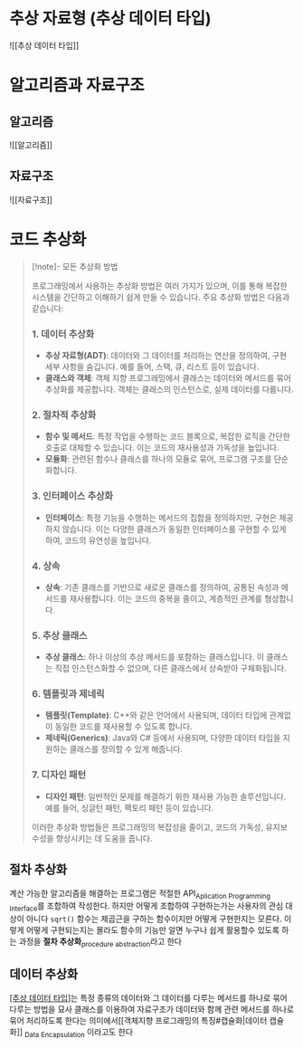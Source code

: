 # 추상 자료형 (추상 데이터 타입)
![[추상 데이터 타입]]
# 알고리즘과 자료구조
## 알고리즘
![[알고리즘]]
## 자료구조
![[자료구조]]
# 코드 추상화
> [!note]- 모든 추상화 방법
>
> 프로그래밍에서 사용하는 추상화 방법은 여러 가지가 있으며, 이를 통해 복잡한 시스템을 간단하고 이해하기 쉽게 만들 수 있습니다. 주요 추상화 방법은 다음과 같습니다:
> 
> ### 1. 데이터 추상화
> - **추상 자료형(ADT)**: 데이터와 그 데이터를 처리하는 연산을 정의하여, 구현 세부 사항을 숨깁니다. 예를 들어, 스택, 큐, 리스트 등이 있습니다.
> - **클래스와 객체**: 객체 지향 프로그래밍에서 클래스는 데이터와 메서드를 묶어 추상화를 제공합니다. 객체는 클래스의 인스턴스로, 실제 데이터를 다룹니다.
> 
> ### 2. 절차적 추상화
> - **함수 및 메서드**: 특정 작업을 수행하는 코드 블록으로, 복잡한 로직을 간단한 호출로 대체할 수 있습니다. 이는 코드의 재사용성과 가독성을 높입니다.
> - **모듈화**: 관련된 함수나 클래스를 하나의 모듈로 묶어, 프로그램 구조를 단순화합니다.
> 
> ### 3. 인터페이스 추상화
> - **인터페이스**: 특정 기능을 수행하는 메서드의 집합을 정의하지만, 구현은 제공하지 않습니다. 이는 다양한 클래스가 동일한 인터페이스를 구현할 수 있게 하여, 코드의 유연성을 높입니다.
> 
> ### 4. 상속
> - **상속**: 기존 클래스를 기반으로 새로운 클래스를 정의하여, 공통된 속성과 메서드를 재사용합니다. 이는 코드의 중복을 줄이고, 계층적인 관계를 형성합니다.
> 
> ### 5. 추상 클래스
> - **추상 클래스**: 하나 이상의 추상 메서드를 포함하는 클래스입니다. 이 클래스는 직접 인스턴스화할 수 없으며, 다른 클래스에서 상속받아 구체화됩니다.
> 
> ### 6. 템플릿과 제네릭
> - **템플릿(Template)**: C++와 같은 언어에서 사용되며, 데이터 타입에 관계없이 동일한 코드를 재사용할 수 있도록 합니다.
> - **제네릭(Generics)**: Java와 C# 등에서 사용되며, 다양한 데이터 타입을 지원하는 클래스를 정의할 수 있게 해줍니다.
> 
> ### 7. 디자인 패턴
> - **디자인 패턴**: 일반적인 문제를 해결하기 위한 재사용 가능한 솔루션입니다. 예를 들어, 싱글턴 패턴, 팩토리 패턴 등이 있습니다.
> 
> 이러한 추상화 방법들은 프로그래밍의 복잡성을 줄이고, 코드의 가독성, 유지보수성을 향상시키는 데 도움을 줍니다. 
## 절차 추상화
계산 가능한 알고리즘을 해결하는 프로그램은 적절한 API<sub>Aplication Programming Interface</sub>를 조합하여 작성한다.
하지만 어떻게 조합하여 구현하는가는 사용자의 관심 대상이 아니다
`sqrt()` 함수는 제곱근을 구하는 함수이지만 어떻게 구현한지는 모른다. 이렇게 어떻게 구현되는지는 몰라도 함수의 기능만 알면 누구나 쉽게 활용할수 있도록 하는 과정을
**절차 추상화**<sub>procedure abstraction</sub>라고 한다
## 데이터 추상화
[[추상 데이터 타입]](ADT)는 특정 종류의 데이터와 그 데이터를 다루는 메서드를 하나로 묶어 다루는 방법을 묘사
클래스를 이용하여 자료구조가 데이터와 함께 관련 메서드를 하나로 묶어 처리하도록 한다는 의미에서[[객체지향 프로그래밍의 특징#캡슐화|데이터 캡슐화]] <sub>Data Encapsulation</sub> 이라고도 한다